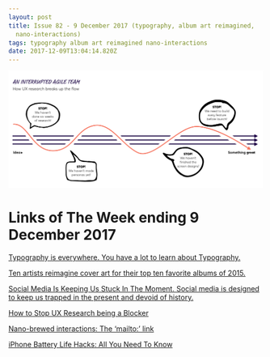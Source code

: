 ```yaml
---
layout: post
title: Issue 82 - 9 December 2017 (typography, album art reimagined,
  nano-interactions)
tags: typography album art reimagined nano-interactions
date: 2017-12-09T13:04:14.820Z
---
```

![Typography is everywhere. You have a lot to learn about Typography.](/assets/uploads/issue-82.png "Typography is everywhere. You have a lot to learn about Typography.")

# Links of The Week ending 9 December 2017

<a href="https://blog.theleagueofmoveabletype.com/learning-typography-9793c308ab52" target="_blank">Typography is everywhere. You have a lot to learn about Typography.</a>

<a href="http://www.10x2015.com/" target="_blank">Ten artists reimagine cover art for their top ten favorite albums of 2015.</a>

<a href="https://this.org/2017/11/15/social-media-is-keeping-us-stuck-in-the-moment/" target="_blank">Social Media Is Keeping Us Stuck In The Moment. Social media is designed to keep us trapped in the present and devoid of history. </a>

<a href="https://medium.muz.li/how-to-stop-ux-research-being-a-blocker-225d91105de8" target="_blank">How to Stop UX Research being a Blocker</a>

<a href="https://medium.com/design-leadership/nano-brewed-interactions-c84db538050a" target="_blank">Nano-brewed interactions: The ‘mailto:’ link</a>

<a href="https://betterhumans.coach.me/battery-life-hacks-all-you-need-to-know-4c8e9df40752" target="_blank">iPhone Battery Life Hacks: All You Need To Know</a>